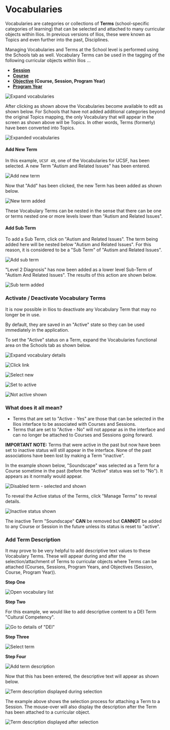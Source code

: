 # Vocabularies

Vocabularies are categories or collections of **Terms** (school-specific categories of learning) that can be selected and attached to many curricular objects within Ilios. In previous versions of Ilios, these were known as Topics and even further into the past, Disciplines.

Managing Vocabularies and Terms at the School level is performed using the Schools tab as well. Vocabulary Terms can be used in the tagging of the following curricular objects within Ilios ...

* ****[**Session**](https://iliosproject.gitbook.io/ilios-user-guide/courses-and-sessions/sessions)****
* ****[**Course**](https://iliosproject.gitbook.io/ilios-user-guide/courses-and-sessions/courses)****
* ****[**Objective**](https://iliosproject.gitbook.io/ilios-user-guide/glossary#objective) (Course, Session, Program Year)****
* ****[**Program Year**](https://iliosproject.gitbook.io/ilios-user-guide/programs/add-program-year#program-year-attributes)****

![Expand vocabularies](../images/schools/vocabularies/expand_vocabularies.jpg)

After clicking as shown above the Vocabularies become available to edit as shown below. For Schools that have not added additional categories beyond the original Topics mapping, the only Vocabulary that will appear in the screen as shown above will be Topics. In other words, Terms (formerly) have been converted into Topics.

![Expanded vocabularies](../images/schools/vocabularies/expanded_vocabularies.jpg)

#### Add New Term

In this example, `UCSF 49`, one of the Vocabularies for UCSF, has been selected. A new Term "Autism and Related Issues" has been entered.

![Add new term](../images/schools/vocabularies/add_new_term.jpg)

Now that "Add" has been clicked, the new Term has been added as shown below.

![New term added](../images/schools/vocabularies/new_term_added.jpg)

These Vocabulary Terms can be nested in the sense that there can be one or terms nested one or more levels lower than "Autism and Related Issues".

#### Add Sub Term

To add a Sub Term, click on "Autism and Related Issues". The term being added here will be nested below "Autism and Related Issues". For this reason, it is considered to be a "Sub Term" of "Autism and Related Issues".

![Add sub term](../images/schools/vocabularies/add_sub_term.jpg)

"Level 2 Diagnosis" has now been added as a lower level Sub-Term of "Autism And Related Issues". The results of this action are shown below.

![Sub term added](../images/schools/vocabularies/sub_term_added.jpg)

### Activate / Deactivate Vocabulary Terms

It is now possible in Ilios to deactivate any Vocabulary Term that may no longer be in use.

By default, they are saved in an "Active" state so they can be used immediately in the application.

To set the "Active" status on a Term, expand the Vocabularies functional area on the Schools tab as shown below.

![Expand vocabulary details](../images/schools/vocabularies/expand_vocabulary_details.png)

![Click link](../images/schools/vocabularies/click_link.png)

![Select new](../images/schools/vocabularies/select_new.png)

![Set to active](../images/schools/vocabularies/set_to_active.png)

![Not active shown](../images/schools/vocabularies/not_active_shown.png)

### What does it all mean?

* Terms that are set to "Active - Yes" are those that can be selected in the Ilios interface to be associated with Courses and Sessions.
* Terms that are set to "Active - No" will not appear as in the interface and can no longer be attached to Courses and Sessions going forward.

**IMPORTANT NOTE:** Terms that were active in the past but now have been set to inactive status will still appear in the interface. None of the past associations have been lost by making a Term "inactive".

In the example shown below, "Soundscape" was selected as a Term for a Course sometime in the past (before the "Active" status was set to "No"). It appears as it normally would appear.

![Disabled term - selected and shown](../images/schools/vocabularies/disabled_term.png)

To reveal the Active status of the Terms, click "Manage Terms" to reveal details.

![Inactive status shown](../images/schools/vocabularies/inactive_status_shown.png)

The inactive Term "Soundscape" **CAN** be removed but **CANNOT** be added to any Course or Session in the future unless its status is reset to "active".

### Add Term Description

It may prove to be very helpful to add descriptive text values to these Vocabulary Terms. These will appear during and after the selection/attachment of Terms to curricular objects where Terms can be attached (Courses, Sessions, Program Years, and Objectives (Session, Course, Program Year)).

**Step One**

![Open vocabulary list](../images/schools/vocabularies/open_vocab_list.png)

**Step Two**

For this example, we would like to add descriptive content to a DEI Term "Cultural Competency".

![Go to details of "DEI"](../images/schools/vocabularies/go_to_details.png)

**Step Three**

![Select term](../images/schools/vocabularies/select_term.png)

**Step Four**

![Add term description](../images/schools/vocabularies/add_term_description.png)

Now that this has been entered, the descriptive text will appear as shown below.

![Term description displayed during selection](../images/schools/vocabularies/description_during.png)

The example above shows the selection process for attaching a Term to a Session. The mouse-over will also display the description after the Term has been attached to a curricular object.

![Term description displayed after selection](../images/schools/vocabularies/description_after.png)